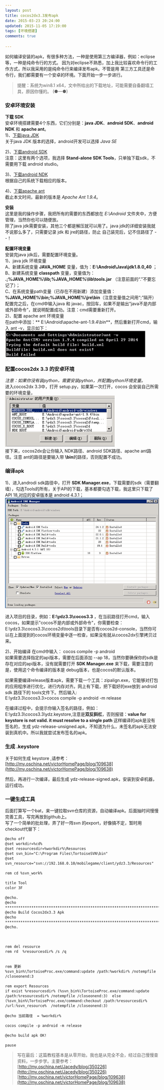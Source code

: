 ```yaml
---
layout: post
title: cocos2dx3.3发布apk
date: 2015-03-23 20:24:00
updated: 2015-11-05 17:19:00
tags: [环境搭建]
comments: true

---
```


如何编译安装的apk，有很多种方法，一种是使用第三方编译器，例如：eclipse等，一种是纯命令行的方式。
因为对eclipse不熟悉，加上我比较喜欢命令行的工作方式，所以我采用的是纯命令行来编译发布apk。不管是用
第三方工具还是命令行，我们都需要有一个安卓的环境。下面开始一步一步进行。

<!-- more -->

>提醒：系统为win8.1 x64，文中所给出的下载地址，可能需要自备翻墙工具，原因你懂的。  (●—●)

### 安卓环境安装
**下载 SDK**  
安卓环境搭建需要4个东西，它们分别是：**java JDK**、**android SDK**、**android NDK** 和 **apache ant**。  
1)、[下载java JDK](http://www.oracle.com/technetwork/java/javase/downloads/index.html)  
关于java JDK 版本的选择，android开发可以选择 *Java SE* 

2)、[下载android SDK](http://developer.android.com/sdk/installing/index.html)  
注意：这里有两个选项，我选择 **Stand-alone SDK Tools**，只单独下载sdk，不需要用下载 android studio。

3)、[下载android NDK](http://developer.android.com/tools/sdk/ndk/index.html)  
根据自己的系统下载相应的版本。

4)、[下载apache ant](http://ant.apache.org/bindownload.cgi)  
截止本文时间，最新的版本是  *Apache Ant 1.9.4*。


**安装**  
这里是我的操作步骤，我把所有的需要的东西都放在 *E:\Android* 文件夹中，方便管理，当然你也可以随便放。  
除了java jdk需要安装，其他三个都是解压就可以用了。java jdk的详细安装我就不说那么多了，只需要记录 jdk 和 jre的路径，防止
自己装完后，记不住路径了 - -！

**配置环境变量**  
安装完java jdk后，需要配置环境变量。  
1)、java jdk 环境变量  
A、新建系统变量 **JAVA_HOME** 变量，值为：**E:\Android\Java\jdk1.8.0_40** ；  
B、新建系统变量 **classpath** 变量，变量值为： **.;%JAVA_HOME%\lib;%JAVA_HOME%\lib\tools.jar** （注意前面的“.”不要忘记了）；  
C、在系统变量path变量（已存在不用新建）添加变量值：**%JAVA_HOME%\bin;%JAVA_HOME%\jre\bin**（注意变量值之间用“;”隔开）  
配置完之后，在cmd中输入java 和 javac，按回车，如果不是输出“java不是内部或外部命令”，就说明配置成功。注意：cmd需要重新打开。  
2)、配置 apache ant 环境变量  
在path中添加：** E:\Android\apache-ant-1.9.4\bin**，然后重新打开cmd，输入 ant -v，显示如下：  
![pic](/images/posts/ant-1.jpg) 

### 配置cocos2dx 3.3 的安卓环境
*注意：如果你没有装python，需要安装python，并配置python环境变量。*  
进入cocos2dx 3.3中，打开 setup.py，如果第一次打开，cocos 会安装自己所需要的环境变量，  
![pic](/images/posts/cocos-path.jpg)   
接下来，cocos2dx会让你输入 NDK路径、android SDK路径、apache ant路径。注意 ant的路径是要输入带 **\bin**的路径，否则配置不成功。

### 编译apk  
1)、进入androdi sdk路径中，打开 **SDK Manager.exe**，下载需要的sdk（需要翻墙），勾选Tools的所有，关于API的下载，基本都要勾选下载，我这里只下载了API 18,对应的安卓版本是 android 4.3.1；  
![pic](/images/posts/android-sdk-1.jpg)

进入项目的目录，例如：**E:\ydz3.3\cocos3.3** ，在当前路径打开cmd，输入cocos，如果提示"cocos不是内部或外部命令"，你需要检查：E:\ydz3.3\cocos3.3\cocos2d\tools目录下是否有cocos2d-console，当然你可以在上面提到的cocos环境变量中逐一检查，如果没有就从cocos2dx引擎拷贝过来。

2)、开始编译
在cmd中输入：
	cocos compile -p android  
如果需要选择指定的api版本，需要在后面添加 --ap 18，当然你要确保你的sdk是存在对应的api版本，没有就需要打开 **SDK Manager.exe** 来下载，需要注意的是，使用这个命令编译的版本是 debug版本，也是cocos的默认版本。  

如果需要编译release版本apk，需要下载一个工具：zipalign.exe，它能够对打包的应用程序进行优化，进行内存对齐。网上有下载，把下载好的exe放到 android sdk 路径下的 tools文件下。然后输入:  
	E:\ydz3.3\cocos3.3>cocos compile -p android -m release

在编译过程中，会提示你输入签名的路径，例如： E:\\ydz3.3\\cocos3.3\\ydz.keystore,注意是**双反斜杠**，否则报错：**value for keystore is not valid. it must resolve to a single path**
这样编译的apk是没有签名的，生成 ydz-release-unsigned.apk，不知道为什么，未签名的apk无法安装到真机中。所以我就尝试发布签名的apk。

### 生成 .keystore
关于如何生成 keystore ,请参考：[http://my.oschina.net/victorHomePage/blog/109638](http://my.oschina.net/victorHomePage/blog/109638)

然后，再进行一次编译，最后生成 ydz-release-signed.apk，安装到安卓机器，运行成功。


### 一键生成工具
后面打算写一个bat，来一键拉取svn仓库的资源，自动编译apk。后面抽时间慢慢完善工具，写完再放到github上。  
写了一个简单的批处理，弄了好一阵svn 的export，好像搞不定，暂时用checkout代替下：

```shell
@echo off 
@set workdir=%cd%
@set resourcesdir=%workdir%\Resources
@set svn_bin="C:\Program Files\TortoiseSVN\bin"
@set svn_resource="svn://192.168.0.10/mobilegame/client/ydz3.3/Resources"

rem cd %svn_work%

title Tool
color 3F

@echo.
@echo ************************************************************************
@echo Build Cocos2dx3.3 Apk
@echo ************************************************************************
@echo.



rem del resource
rem rd  %resourcesdir% /s /q


rem 更新
%svn_bin%\TortoiseProc.exe/command:update /path:%workdir% /notempfile /closeonend:3

rem export Resources 
if exist %resourcesdir% (%svn_bin%\TortoiseProc.exe/command:update /path:%resourcesdir% /notempfile /closeonend:3)  else (%svn_bin%\TortoiseProc.exe/command:checkout /path:%resourcesdir% /url:%svn_resource%  /notempfile /closeonend:3)

@echo 当前路径  = %workdir%

cocos compile -p android -m release

@echo build apk OK!

pause
```

>写在最后：这篇教程基本是从零开始，我也是从完全不会，经过自己慢慢查资料，一步步学。主要参考：
>[http://my.oschina.net/Jacedy/blog/350226](http://my.oschina.net/Jacedy/blog/350226)  
>[http://my.oschina.net/victorHomePage/blog/109638](http://my.oschina.net/victorHomePage/blog/109638)